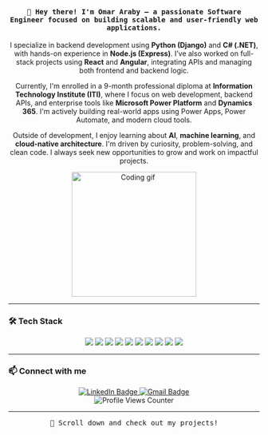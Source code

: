 <h4 align="center"><samp>👋 Hey there! I'm Omar Araby — a passionate Software Engineer focused on building scalable and user-friendly web applications.</samp></h4>

<p align="center">
I specialize in backend development using <strong>Python (Django)</strong> and <strong>C# (.NET)</strong>, with hands-on experience in <strong>Node.js (Express)</strong>. I’ve also worked on full-stack projects using <strong>React</strong> and <strong>Angular</strong>, integrating APIs and managing both frontend and backend logic.
</p>

<p align="center">
Currently, I'm enrolled in a 9-month professional diploma at <strong>Information Technology Institute (ITI)</strong>, where I focus on web development, backend APIs, and enterprise tools like <strong>Microsoft Power Platform</strong> and <strong>Dynamics 365</strong>. I'm actively building real-world apps using Power Apps, Power Automate, and modern cloud tools.
</p>

<p align="center">
Outside of development, I enjoy learning about <strong>AI</strong>, <strong>machine learning</strong>, and <strong>cloud-native architecture</strong>. I'm driven by curiosity, problem-solving, and clean code. I always seek new opportunities to grow and work on impactful projects.
</p>

<p align="center">
  <img width="250" src="https://media.giphy.com/media/v1.Y2lkPTc5MGI3NjExZW05dGRnbnlwYTZzbDNqcHk3c3QwZm4zdzJkNnF2bmc3bWRiZ29hdyZlcD12MV9pbnRlcm5hbF9naWZfYnlfaWQmY3Q9cw/M9gbBd9nbDrOTu1Mqx/giphy.gif" alt="Coding gif">
</p>

---

### 🛠 Tech Stack
<p align="center">
  <img src="https://img.shields.io/badge/Python-Django-green?style=flat-square&logo=python" />
  <img src="https://img.shields.io/badge/Node.js-Express-black?style=flat-square&logo=node.js" />
  <img src="https://img.shields.io/badge/C%23-ASP.NET-blue?style=flat-square&logo=c-sharp" />
  <img src="https://img.shields.io/badge/JavaScript-ES6-yellow?style=flat-square&logo=javascript" />
  <img src="https://img.shields.io/badge/TypeScript-007ACC?style=flat-square&logo=typescript&logoColor=white" />
  <img src="https://img.shields.io/badge/React-grey?style=flat-square&logo=react" />
  <img src="https://img.shields.io/badge/Angular-red?style=flat-square&logo=angular&logoColor=white" />
  <img src="https://img.shields.io/badge/MongoDB-47A248?style=flat-square&logo=mongodb&logoColor=white" />
  <img src="https://img.shields.io/badge/SQL-Server-lightgrey?style=flat-square&logo=microsoft-sql-server" />
  <img src="https://img.shields.io/badge/Microsoft%20Power%20Apps-purple?style=flat-square&logo=powerapps" />
</p>

---

### 📫 Connect with me
<div align="center">
  <a href="https://www.linkedin.com/in/omar-araby-479149185" target="_blank">
    <img src="https://img.shields.io/badge/LinkedIn-white?style=for-the-badge&logo=linkedin&logoColor=black" alt="LinkedIn Badge" />
  </a>
  <a href="mailto:omararaby789@gmail.com" target="_blank">
    <img src="https://img.shields.io/badge/Gmail-white?style=for-the-badge&logo=gmail&logoColor=black" alt="Gmail Badge"/>
  </a>
</div>

<div align="center">
  <img src="https://komarev.com/ghpvc/?username=OmarAraby&style=plastic&color=blue" alt="Profile Views Counter"/>
</div>

---

<p align="center"><samp>
📌 Scroll down and check out my projects!
</samp></p>
